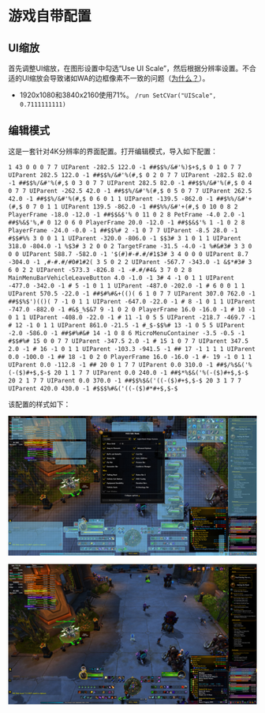# 游戏自带配置

## UI缩放

首先调整UI缩放，在图形设置中勾选“Use UI Scale”，然后根据分辨率设置。不合适的UI缩放会导致诸如WA的边框像素不一致的问题（[为什么？](https://bbs.nga.cn/read.php?tid=44771356)）。

- 1920x1080和3840x2160使用71%。 `/run SetCVar("UIScale", 0.7111111111)`

## 编辑模式

这是一套针对4K分辨率的界面配置。打开编辑模式，导入如下配置：

```
1 43 0 0 0 7 7 UIParent -282.5 122.0 -1 ##$$%/&#'%)$+$,$ 0 1 0 7 7 UIParent 282.5 122.0 -1 ##$$%/&#'%(#,$ 0 2 0 7 7 UIParent -282.5 82.0 -1 ##$$%/&#'%(#,$ 0 3 0 7 7 UIParent 282.5 82.0 -1 ##$$%/&#'%(#,$ 0 4 0 7 7 UIParent -262.5 42.0 -1 ##$$%/&#'%(#,$ 0 5 0 7 7 UIParent 262.5 42.0 -1 ##$$%/&#'%(#,$ 0 6 0 1 1 UIParent -139.5 -862.0 -1 ##$%%/&#'+(#,$ 0 7 0 1 1 UIParent 139.5 -862.0 -1 ##$%%/&#'+(#,$ 0 10 0 8 2 PlayerFrame -18.0 -12.0 -1 ##$$&$'% 0 11 0 2 8 PetFrame -4.0 2.0 -1 ##$%&$'%,# 0 12 0 6 0 PlayerFrame 20.0 -12.0 -1 ##$$&$'% 1 -1 0 2 8 PlayerFrame -24.0 -0.0 -1 ##$$%# 2 -1 0 7 7 UIParent -8.5 28.0 -1 #$$#%% 3 0 0 1 1 UIParent -320.0 -806.0 -1 $$3# 3 1 0 1 1 UIParent 318.0 -804.0 -1 %$3# 3 2 0 0 2 TargetFrame -31.5 -4.0 -1 %#&#3# 3 3 0 0 0 UIParent 588.7 -582.0 -1 '$(#)#-#.#/#1$3# 3 4 0 0 0 UIParent 8.7 -304.0 -1 ,#-#.#/#0#1#2( 3 5 0 2 2 UIParent -567.7 -343.0 -1 &$*#3# 3 6 0 2 2 UIParent -573.3 -826.8 -1 -#.#/#4& 3 7 0 2 8 MainMenuBarVehicleLeaveButton 4.0 -1.0 -1 3# 4 -1 0 1 1 UIParent -477.0 -342.0 -1 # 5 -1 0 1 1 UIParent -487.0 -202.0 -1 # 6 0 0 1 1 UIParent 570.5 -22.0 -1 ##$#%#&+(()( 6 1 0 7 7 UIParent 307.0 762.0 -1 ##$$%$')(()( 7 -1 0 1 1 UIParent -647.0 -22.0 -1 # 8 -1 0 1 1 UIParent -747.0 -882.0 -1 #&$_%$&7 9 -1 0 2 0 PlayerFrame 16.0 -16.0 -1 # 10 -1 0 1 1 UIParent -408.0 -22.0 -1 # 11 -1 0 5 5 UIParent -218.7 -469.7 -1 # 12 -1 0 1 1 UIParent 861.0 -21.5 -1 #_$-$$%# 13 -1 0 5 5 UIParent -2.0 -586.0 -1 ##$#%#&# 14 -1 0 8 6 MicroMenuContainer -3.5 -0.5 -1 #$$#%# 15 0 0 7 7 UIParent -347.5 2.0 -1 # 15 1 0 7 7 UIParent 347.5 2.0 -1 # 16 -1 0 1 1 UIParent -103.3 -941.5 -1 ## 17 -1 1 1 1 UIParent 0.0 -100.0 -1 ## 18 -1 0 2 0 PlayerFrame 16.0 -16.0 -1 #- 19 -1 0 1 1 UIParent 0.0 -112.8 -1 ## 20 0 1 7 7 UIParent 0.0 310.0 -1 ##$/%$&('%(-($)#+$,$-$ 20 1 1 7 7 UIParent 0.0 240.0 -1 ##$*%$&('%(-($)#+$,$-$ 20 2 1 7 7 UIParent 0.0 370.0 -1 ##$$%$&('((-($)#+$,$-$ 20 3 1 7 7 UIParent 420.0 430.0 -1 #$$$%#&('((-($)#*#+$,$-$
```

该配置的样式如下：

![](../Images/WoWScrnShot_101525_031420.jpg)


![](../Images/WoWScrnShot_101525_031424.jpg)